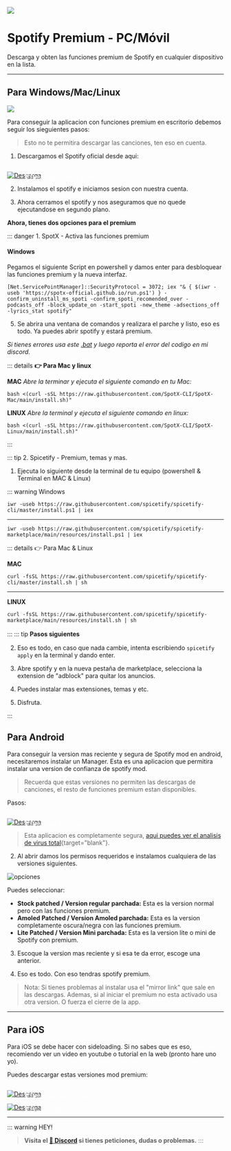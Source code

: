 ![](https://i.postimg.cc/MHTbrWpN/Spotify.png)
# Spotify Premium - PC/Móvil
Descarga y obten las funciones premium de Spotify en cualquier dispositivo en la lista.

---

## Para Windows/Mac/Linux

![](https://i.postimg.cc/m2GJBbqf/asasasas.png)

Para conseguir la aplicacion con funciones premium en escritorio debemos seguir los sieguientes pasos:

> Esto no te permitira descargar las canciones, ten eso en cuenta.

1. Descargamos el Spotify oficial desde aqui: 

<a href="https://www.spotify.com/us/download/" target="_blank">
 <div style="position: relative; padding-top: 1em">
   <p style="position: absolute; top: 4px; left: 20px; font-size: 14px; color: white; text-indent: 20px">🤍 Descarga Spotify Oficial</p>
   <img src="https://i.postimg.cc/HnDSpf2M/Mini-Descarga.png" alt="Descarga" />
 </div>
</a>

2. Instalamos el spotify e iniciamos sesion con nuestra cuenta.

3. Ahora cerramos el spotify y nos aseguramos que no quede ejecutandose en segundo plano.

**Ahora, tienes dos opciones para el premium**

::: danger 1. SpotX - Activa las funciones premium

#### Windows

Pegamos el siguiente Script en powershell y damos enter para desbloquear las funciones premium y la nueva interfaz. 

```
[Net.ServicePointManager]::SecurityProtocol = 3072; iex "& { $(iwr -useb 'https://spotx-official.github.io/run.ps1') } -confirm_uninstall_ms_spoti -confirm_spoti_recomended_over -podcasts_off -block_update_on -start_spoti -new_theme -adsections_off -lyrics_stat spotify"
```

5. Se abrira una ventana de comandos y realizara el parche y listo, eso es todo. Ya puedes abrir spotify y estará premium.       

*Si tienes errores usa este [.bat](https://raw.githack.com/amd64fox/SpotX/main/scripts/Install_Auto.bat) y luego reporta el error del codigo en mi discord.*

::: details **👉 Para Mac y linux**

**MAC**
*Abre la terminar y ejecuta el siguiente comando en tu Mac:*
```
bash <(curl -sSL https://raw.githubusercontent.com/SpotX-CLI/SpotX-Mac/main/install.sh)"
```

**LINUX**
*Abre la terminal y ejecuta el siguiente comando en linux:*
```
bash <(curl -sSL https://raw.githubusercontent.com/SpotX-CLI/SpotX-Linux/main/install.sh)" 
```

:::

::: tip 2. Spicetify - Premium, temas y mas.

1. Ejecuta lo siguiente desde la terminal de tu equipo (powershell & Terminal en MAC & Linux)

::: warning Windows

```
iwr -useb https://raw.githubusercontent.com/spicetify/spicetify-cli/master/install.ps1 | iex
```
---

``` 
iwr -useb https://raw.githubusercontent.com/spicetify/spicetify-marketplace/main/resources/install.ps1 | iex
```

::: details 👉 Para Mac & Linux

**MAC**
```
curl -fsSL https://raw.githubusercontent.com/spicetify/spicetify-cli/master/install.sh | sh
```

---

**LINUX**
```
curl -fsSL https://raw.githubusercontent.com/spicetify/spicetify-marketplace/main/resources/install.sh | sh
```

:::
::: tip **Pasos siguientes**ㅤ

2. Eso es todo, en caso que nada cambie, intenta escribiendo `spicetify apply` en la terminal y dando enter.

3. Abre spotify y en la nueva pestaña de marketplace, selecciona la extension de "adblock" para quitar los anuncios.

4. Puedes instalar mas extensiones, temas y etc.

5. Disfruta.

:::


## Para Android

Para conseguir la version mas reciente y segura de Spotify mod en android, necesitaremos instalar un Manager. Esta es una aplicacion que permitira instalar una version de confianza de spotify mod.     

> Recuerda que estas versiones no permiten las descargas de canciones, el resto de funciones premium estan disponibles.

Pasos:     

<a href="https://github.com/xManager-App/xManager/releases/latest/download/xManager.apk" target="_blank">
 <div style="position: relative; padding-top: 1em">
   <p style="position: absolute; top: 4px; left: 20px; font-size: 14px; color: white; text-indent: 20px">🤍 Descarga Xmanager</p>
   <img src="https://i.postimg.cc/HnDSpf2M/Mini-Descarga.png" alt="Descarga" />
 </div>
</a>

> Esta aplicacion es completamente segura, [aqui puedes ver el analisis de virus total](https://www.virustotal.com/gui/file/994ea1d7b7cea1ab7f9ffb18b24ea8f58cd9d511ac8c5dc967d47207c55fa891/detection){target="blank"}.     

2. Al abrir damos los permisos requeridos e instalamos cualquiera de las versiones siguientes.      

![opciones](https://i.postimg.cc/tChmb8hX/xmanager.jpg)        

Puedes seleccionar:

- **Stock patched / Version regular parchada:** Esta es la version normal pero con las funciones premium.
- **Amoled Patched / Version Amoled parchada:** Esta es la version completamente oscura/negra con las funciones premium.
- **Lite Patched / Version Mini parchada:** Esta es la version lite o mini de Spotify con premium.

3. Escoque la version mas reciente y si esa te da error, escoge una anterior.

4. Eso es todo. Con eso tendras spotify premium.

> Nota: Si tienes problemas al instalar usa el "mirror link" que sale en las descargas. 
> Ademas, si al iniciar el premium no esta activado usa otra version. O fuerza el cierre de la app.

---

## Para iOS

Para iOS se debe hacer con sideloading. Si no sabes que es eso, recomiendo ver un video en youtube o tutorial en la web (pronto hare uno yo).

Puedes descargar estas versiones mod premium:

<a href="https://appdb.to/app/cydia/1900000540)" target="_blank">
 <div style="position: relative; padding-top: 1em">
   <p style="position: absolute; top: 4px; left: 20px; font-size: 14px; color: white; text-indent: 20px">🤍 Descarga Spotify ++</p>
   <img src="https://i.postimg.cc/HnDSpf2M/Mini-Descarga.png" alt="Descarga" />
 </div>
</a>

<a href="https://files.ipaspot.app/spotify++.ipa" target="_blank">
 <div style="position: relative; padding-top: 1em">
   <p style="position: absolute; top: 4px; left: 20px; font-size: 14px; color: white; text-indent: 20px">🤍 Enlace alterno</p>
   <img src="https://i.postimg.cc/HnDSpf2M/Mini-Descarga.png" alt="Descarga" />
 </div>
</a>

---

::: warning HEY!
> **Visita el [🚀 Discord](https://discord.gg/cua9Qvfvz5) si tienes peticiones, dudas o problemas.**
:::
